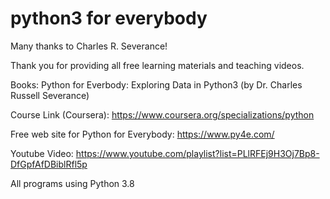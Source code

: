 # python3 for everybody

Many thanks to Charles R. Severance!

Thank you for providing all free learning materials and teaching videos.

Books: Python for Everbody: Exploring Data in Python3 (by Dr. Charles Russell Severance)

Course Link (Coursera): https://www.coursera.org/specializations/python

Free web site for Python for Everybody: https://www.py4e.com/

Youtube Video: https://www.youtube.com/playlist?list=PLlRFEj9H3Oj7Bp8-DfGpfAfDBiblRfl5p

All programs using Python 3.8
